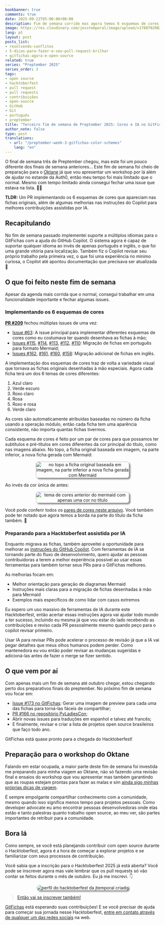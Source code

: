 ```yaml
---
bookbanner: true
comments: true
date: 2025-09-22T05:00:00+00:00
description: Fim de semana corrido mas agora temos 6 esquemas de cores diferentes no GitFichas 🎨
image: https://res.cloudinary.com/jesstemporal/image/upload/v1760702982/covers/opensource_p4btht.png
lang: pt
layout: post
posts_list:
- resolvendo-conflitos
- 5-dicas-para-fazer-o-seu-pull-request-brilhar
- gitfichas-agora-e-open-source
related: true
series: "Preptember 2025"
series_order: 3
tags:
- open source
- hacktoberfest
- pull request
- pull requests
- contribuições
- open-source
- GitHub
- Git
- português
- preptember
title: "Terceiro fim de semana de Preptember 2025: Cores e IA no GitFichas"
author_note: false
type: post
translations:
  - url: "/preptember-week-3-gitfichas-color-schemes"
    lang: "en"
---
```


O final de semana três de Preptember chegou, mas este foi um pouco diferente dos finais de semana anteriores... Este fim de semana foi cheio de preparação para o [Oktane](https://www.okta.com/oktane/) já que vou apresentar um workshop por lá além de ajudar no estande da Auth0, então meu tempo foi mais limitado que o normal. Mesmo com tempo limitado ainda consegui fechar uma issue que estava na lista. 🎉🎉

**TLDR:** Um PR implementando os 6 esquemas de cores que apareciam nas fichas originais, além de algumas melhorias nas instruções do Copilot para melhores contribuições assistidas por IA.

## Recapitulando

No fim de semana passado implementei suporte a múltiplos idiomas para o GitFichas com a ajuda do GitHub Copilot. O sistema agora é capaz de suportar qualquer idioma ao invés de apenas português e inglês, o que foi uma grande vitória para localização. Também fiz o Copilot revisar seu próprio trabalho pela primeira vez, o que foi uma experiência no mínimo curiosa, o Copilot até apontou documentação que precisava ser atualizada 👀

## O que foi feito neste fim de semana

Apesar da agenda mais corrida que o normal, consegui trabalhar em uma funcionalidade importante e fechar algumas issues.

### Implementando os 6 esquemas de cores

**[PR #209](https://github.com/jtemporal/gitfichas/pull/209)** fechou múltiplas issues de uma vez:

- [Issue #63](https://github.com/jtemporal/gitfichas/issues/63): A issue principal para implementar diferentes esquemas de cores como eu costumava ter quando desenhava as fichas à mão;
- [Issues #115](https://github.com/jtemporal/gitfichas/issues/115), [#114](https://github.com/jtemporal/gitfichas/issues/114), [#113](https://github.com/jtemporal/gitfichas/issues/113), [#112](https://github.com/jtemporal/gitfichas/issues/112), [#110](https://github.com/jtemporal/gitfichas/issues/110): Migração de fichas em português para formato Mermaid;
- [Issues #162](https://github.com/jtemporal/gitfichas/issues/162), [#161](https://github.com/jtemporal/gitfichas/issues/161), [#160](https://github.com/jtemporal/gitfichas/issues/160), [#158](https://github.com/jtemporal/gitfichas/issues/158): Migração adicional de fichas em inglês.

A implementação dos esquemas de cores traz de volta a variedade visual que tornava as fichas originais desenhadas à mão especiais. Agora cada ficha terá um dos 6 temas de cores diferentes:

1. Azul claro
2. Verde escuro
3. Roxo claro
4. Rosa
5. Roxo e rosa
6. Verde claro

As cores são automaticamente atribuídas baseadas no número da ficha usando a operação módulo, então cada ficha tem uma aparência consistente, não importa quantas fichas tivermos.

Cada esquema de cores é feito por um par de cores para que possamos ter subtítulos e pré-títulos em cores diferentes da cor principal do título, como nas imagens abaixo. No topo, a ficha original baseada em imagem, na parte inferior, a nova ficha gerada com Mermaid:

<center>
<img src="https://res.cloudinary.com/jesstemporal/image/upload/v1758551570/gitfichas/IMG_0783_hr6q73.png" alt="no topo a ficha original baseada em imagem, na parte inferior a nova ficha gerada com Mermaid" style="box-shadow: 4px 4px 4px rgba(51,51,51,0.57); border-radius: 8px; max-width: 60%; border: 1px solid #b6b6b6ff; " />
</center>

Ao invés da cor única de antes:

<center>
<img src="https://res.cloudinary.com/jesstemporal/image/upload/v1758551571/gitfichas/IMG_0781_b5by6k.jpg" alt="tema de cores anterior do mermaid com apenas uma cor no título" style="box-shadow: 4px 4px 4px rgba(51,51,51,0.57); border-radius: 8px; max-width: 60%; border: 1px solid #b6b6b6ff; " />
</center>

Você pode conferir todos os [pares de cores neste arquivo](https://github.com/jtemporal/gitfichas/blob/3a23f984df5d9536ac6176f8367cb872d79c1b07/_includes/mermaid-graphs.html#L11-L29). Você também pode ter notado que agora temos a borda na parte do título da ficha também. 🎉

### Preparando para a Hacktoberfest assistida por IA

Enquanto migrava as fichas, também aproveitei a oportunidade para melhorar as [instruções do GitHub Copilot](https://github.com/jtemporal/gitfichas/blob/main/.github/copilot-instructions.md). Com ferramentas de IA se tornando parte do fluxo de desenvolvimento, quero ajudar as pessoas contribuidoras a terem a melhor experiência possível ao usar essas ferramentas para também tornar seus PRs para o GitFichas melhores.

As melhorias focam em:
- Melhor orientação para geração de diagramas Mermaid
- Instruções mais claras para a migração de fichas desenhadas à mão para Mermaid
- Exemplos mais específicos de como lidar com casos extremos

Eu espero um uso massivo de ferramentas de IA durante este Hacktoberfest, então acertar essas instruções agora vai ajudar todo mundo a ter sucesso, incluindo eu mesma já que vou estar do lado recebendo as contribuições e reviso cada PR pessoalmente mesmo quando peço para o copilot revisar primeiro.

Usar IA para revisar PRs pode acelerar o processo de revisão já que a IA vai pegar detalhes que meus olhos humanos podem perder. Como mantenedora eu vou então poder revisar as mudanças sugeridas e adicioná-las antes de fazer o merge se fizer sentido.

## O que vem por aí

Com apenas mais um fim de semana até outubro chegar, estou chegando perto dos preparativos finais do preptember. No próximo fim de semana vou focar em:

- [Issue #173 no GitFichas](https://github.com/jtemporal/gitfichas/issues/173): Gerar uma imagem de preview para cada uma das fichas para torná-las fáceis de compartilhar;
- [PR #166 no repositório PyLadiesCon](https://github.com/pyladies/pyladiescon-portal);
- Abrir novas issues para traduções em espanhol e talvez até francês;
- E finalmente, revisar e criar a lista de projetos open source brasileiros que faço todo ano.

GitFichas está quase pronto para a chegada do Hacktoberfest!

## Preparação para o workshop do Oktane

Falando em estar ocupada, a maior parte deste fim de semana foi investida me preparando para minha viagem ao Oktane, não só fazendo uma revisão final e ensaios do workshop que vou apresentar mas também garantindo que as roupas estejam prontas para fazer as malas e sim [ainda sigo minhas próprias dicas de viagem](https://jtemporal.com/sete-dicas-para-viajar-com-tranquilidade/).

É sempre empolgante compartilhar conhecimento com a comunidade, mesmo quando isso significa menos tempo para projetos pessoais. Como developer advocate eu amo encontrar pessoas desenvolvedoras onde elas estão e tanto palestras quanto trabalho open source, ao meu ver, são partes importantes de retribuir para a comunidade.

## Bora lá

Como sempre, se você está planejando contribuir com open source durante o Hacktoberfest, agora é a hora de começar a explorar projetos e se familiarizar com seus processos de contribuição.

Você sabia que a inscrição para o Hacktoberfest 2025 já está aberta? Você pode se inscrever agora mas vale lembrar que os pull requests só vão contar se feitos durante o mês de outubro. Eu já me inscrevi. 👇

<center>
<img alt="perfil do hacktoberfest da jtemporal criado" src="https://res.cloudinary.com/jesstemporal/image/upload/v1758493970/jtemporal-hacktoberfest-profile-created.png"  style="max-width: 60%; border-radius: 8px; box-shadow: 4px 4px 4px rgba(51, 51, 51, 0.57);" />
</center>


> [Então vai se inscrever também!](https://hacktoberfest.com/)

[GitFichas](https://github.com/jtemporal/gitfichas) está esperando suas contribuições! E se você precisar de ajuda para começar sua jornada nesse Hacktoberfest, [entre em contato através de qualquer um das redes sociais](http://jtemporal.com/sociais/) na web.